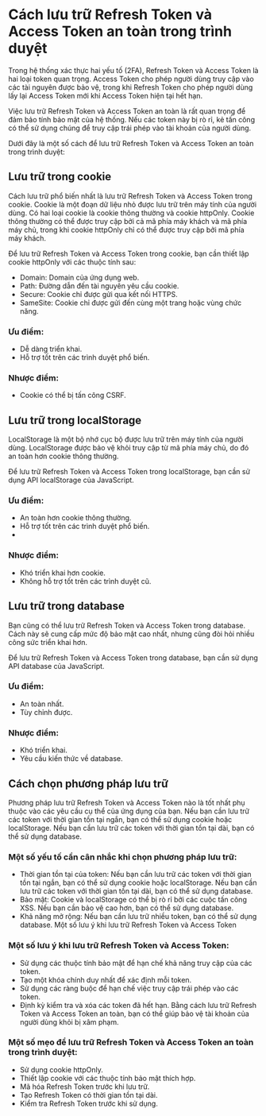 # Cách lưu trữ Refresh Token và Access Token an toàn trong trình duyệt
Trong hệ thống xác thực hai yếu tố (2FA), Refresh Token và Access Token là hai loại token quan trọng. Access Token cho phép người dùng truy cập vào các tài nguyên được bảo vệ, trong khi Refresh Token cho phép người dùng lấy lại Access Token mới khi Access Token hiện tại hết hạn.

Việc lưu trữ Refresh Token và Access Token an toàn là rất quan trọng để đảm bảo tính bảo mật của hệ thống. Nếu các token này bị rò rỉ, kẻ tấn công có thể sử dụng chúng để truy cập trái phép vào tài khoản của người dùng.

Dưới đây là một số cách để lưu trữ Refresh Token và Access Token an toàn trong trình duyệt:

## Lưu trữ trong cookie
Cách lưu trữ phổ biến nhất là lưu trữ Refresh Token và Access Token trong cookie. Cookie là một đoạn dữ liệu nhỏ được lưu trữ trên máy tính của người dùng. Có hai loại cookie là cookie thông thường và cookie httpOnly. Cookie thông thường có thể được truy cập bởi cả mã phía máy khách và mã phía máy chủ, trong khi cookie httpOnly chỉ có thể được truy cập bởi mã phía máy khách.

Để lưu trữ Refresh Token và Access Token trong cookie, bạn cần thiết lập cookie httpOnly với các thuộc tính sau:

- Domain: Domain của ứng dụng web.
- Path: Đường dẫn đến tài nguyên yêu cầu cookie.
- Secure: Cookie chỉ được gửi qua kết nối HTTPS.
- SameSite: Cookie chỉ được gửi đến cùng một trang hoặc vùng chức năng.

### Ưu điểm:

- Dễ dàng triển khai.
- Hỗ trợ tốt trên các trình duyệt phổ biến.
  
### Nhược điểm:

- Cookie có thể bị tấn công CSRF.

## Lưu trữ trong localStorage
LocalStorage là một bộ nhớ cục bộ được lưu trữ trên máy tính của người dùng. LocalStorage được bảo vệ khỏi truy cập từ mã phía máy chủ, do đó an toàn hơn cookie thông thường.

Để lưu trữ Refresh Token và Access Token trong localStorage, bạn cần sử dụng API localStorage của JavaScript.

### Ưu điểm:

- An toàn hơn cookie thông thường.
- Hỗ trợ tốt trên các trình duyệt phổ biến.
- 
### Nhược điểm:

- Khó triển khai hơn cookie.
- Không hỗ trợ tốt trên các trình duyệt cũ.

## Lưu trữ trong database
Bạn cũng có thể lưu trữ Refresh Token và Access Token trong database. Cách này sẽ cung cấp mức độ bảo mật cao nhất, nhưng cũng đòi hỏi nhiều công sức triển khai hơn.

Để lưu trữ Refresh Token và Access Token trong database, bạn cần sử dụng API database của JavaScript.

### Ưu điểm:

- An toàn nhất.
- Tùy chỉnh được.

### Nhược điểm:

- Khó triển khai.
- Yêu cầu kiến thức về database.

## Cách chọn phương pháp lưu trữ
Phương pháp lưu trữ Refresh Token và Access Token nào là tốt nhất phụ thuộc vào các yêu cầu cụ thể của ứng dụng của bạn. Nếu bạn cần lưu trữ các token với thời gian tồn tại ngắn, bạn có thể sử dụng cookie hoặc localStorage. Nếu bạn cần lưu trữ các token với thời gian tồn tại dài, bạn có thể sử dụng database.

### Một số yếu tố cần cân nhắc khi chọn phương pháp lưu trữ:

- Thời gian tồn tại của token: Nếu bạn cần lưu trữ các token với thời gian tồn tại ngắn, bạn có thể sử dụng cookie hoặc localStorage. Nếu bạn cần lưu trữ các token với thời gian tồn tại dài, bạn có thể sử dụng database.
- Bảo mật: Cookie và localStorage có thể bị rò rỉ bởi các cuộc tấn công XSS. Nếu bạn cần bảo vệ cao hơn, bạn có thể sử dụng database.
- Khả năng mở rộng: Nếu bạn cần lưu trữ nhiều token, bạn có thể sử dụng database.
Một số lưu ý khi lưu trữ Refresh Token và Access Token

### Một số lưu ý khi lưu trữ Refresh Token và Access Token:

- Sử dụng các thuộc tính bảo mật để hạn chế khả năng truy cập của các token.
- Tạo một khóa chính duy nhất để xác định mỗi token.
- Sử dụng các ràng buộc để hạn chế việc truy cập trái phép vào các token.
- Định kỳ kiểm tra và xóa các token đã hết hạn.
Bằng cách lưu trữ Refresh Token và Access Token an toàn, bạn có thể giúp bảo vệ tài khoản của người dùng khỏi bị xâm phạm.

### Một số mẹo để lưu trữ Refresh Token và Access Token an toàn trong trình duyệt:

- Sử dụng cookie httpOnly.
- Thiết lập cookie với các thuộc tính bảo mật thích hợp.
- Mã hóa Refresh Token trước khi lưu trữ.
- Tạo Refresh Token có thời gian tồn tại dài.
- Kiểm tra Refresh Token trước khi sử dụng.
